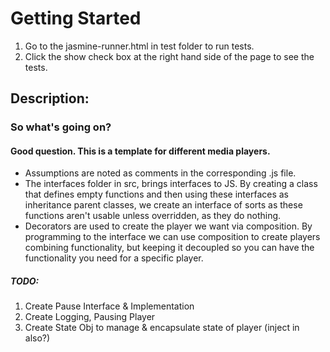 # Getting Started
  1. Go to the jasmine-runner.html in test folder to run tests.
  2. Click the show check box at the right hand side of the page to see the tests.

## Description:
### So what's going on?
#### Good question. This is a template for different media players.
  * Assumptions are noted as comments in the corresponding .js file.
  * The interfaces folder in src, brings interfaces to JS. By creating a class that defines empty functions and then using these interfaces as inheritance parent classes, we create an interface of sorts as these functions aren't usable unless overridden, as they do nothing.
  * Decorators are used to create the player we want via composition. By programming to the interface we can use composition to create players combining functionality, but keeping it decoupled so you can have the functionality you need for a specific player.


##### TODO:
  1. Create Pause Interface & Implementation
  2. Create Logging, Pausing Player
  3. Create State Obj to manage & encapsulate state of player (inject in also?)
